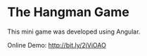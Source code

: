 # The Hangman Game

This mini game was developed using Angular.

Online Demo: http://bit.ly/2jViOAO
